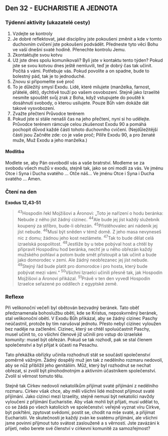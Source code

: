 ## Den 32 - EUCHARISTIE A JEDNOTA

### Týdenní aktivity (ukazatelé cesty)

1. Vzdejte se kontroly
1. Je dobré reflektovat, jaké disciplíny jste pokoušeni změnit a kde v tomto duchovním cvičení jste pokoušeni podvádět. Předneste tyto věci Bohu ve vaší dnešní svaté hodině. Přenechte kontrolu Jemu.
1. Zkontaktujte svou kotvu
1. Už jste dnes spolu komunikovali? Byli jste v kontaktu tento týden? Pokud jste se svou kotvou dnes ještě nemluvili, teď je dobrý čas tak učinit. Počítá s vámi. Potřebuje vás. Pokud povolíte a on spadne, bude to bolestný pád, tak je to jednoduché.
1. Znovu si připomeňte své proč
1. To je důležitý smysl Exodu. Lidé, které milujete (manželka, farnost, přátelé, děti), dychtivě touží po vašem osvobození. Stejně jako Izraelité nesmíte spouštět svůj zrak z Boha, když vstupujete do pouště k dosáhnutí svobody, o kterou usilujete. Pouze Bůh vám dokáže dát takové vysvobození.
1. Zvažte přečtení Průvodce terénem
1. Pokud jste si stále nenašli čas na jeho přečtení, nyní si ho udělejte. Průvodce terénem rámcuje celou zkušenost Exodu 90 a pomáhá pochopit důvod každé části tohoto duchovního cvičení. (Nejdůležitější části jsou Začněte zde: co je vaše proč; Pilíře Exodu 90, a pro ženaté muže, Muž Exodu a jeho manželka.)

#### Modlitba

Modlete se, aby Pán osvobodil vás a vaše bratrství.
Modleme se za svobodu všech mužů v exodu, stejně tak, jako se oni modlí za vás.
Ve jménu Otce i Syna i Ducha svatého … Otče náš… Ve jménu Otce i Syna i Ducha svatého … Amen.

### Čtení na den

**Exodus 12,43-51**

> <sup>43</sup>Hospodin řekl Mojžíšovi a Áronovi: „Toto je nařízení o hodu beránka: Nebude z něho jíst žádný cizinec.
> <sup>44</sup>Ale bude jej jíst každý služebník koupený za stříbro, bude-li obřezán.
> <sup>45</sup>Přistěhovalec ani nádeník jej jíst nebude.
> <sup>46</sup>Musí být sněden v témž domě. Z jeho masa nevyneseš nic z domu; žádnou jeho kost nezlámete.
> <sup>47</sup>Tak to bude dělat celá izraelská pospolitost.
> <sup>48</sup>Jestliže by u tebe pobýval host a chtěl by připravit Hospodinu hod beránka, nechť je u něho obřezán každý mužského pohlaví a potom bude smět přistoupit a tak učinit a bude jako domorodec v zemi. Ale žádný neobřezanec jej jíst nebude.
> <sup>49</sup>Stejný řád bude platit pro domorodce i pro hosta, který bude pobývat mezi vámi.“
> <sup>50</sup>Všichni Izraelci učinili přesně tak, jak Hospodin Mojžíšovi a Áronovi přikázal.
> <sup>51</sup>Právě v ten den vyvedl Hospodin Izraelce seřazené po oddílech z egyptské země.

### Reflexe

Při velikonoční večeři byl obětován bezvadný beránek. Tato oběť předznamenala bohoslužbu oběti, kde se Kristus,
neposkvrněný beránek, stal velikonoční obětí. V Exodu Bůh přikázal, aby se žádný cizinec Paschy neúčastnil, protože
by tím narušoval jednotu. Přesto nebyl cizinec vyloužen bez naděje na začlenění. Cizinec, který se chtěl spoluúčastnit
Paschy, musel učinit to, co všichni členové již učinili pro vstup do izraelské komunity: musel být obřezán. Pokud se tak
rozhodl, pak se stal členem společenství a byl přijat k účasti na Pesachu.

Tato překážka obřízky učinila rozhodnutí stát se součástí společenství poměrně vážným. Žádný dospělý muž jen tak z
nedělního rozmaru nedovolí, aby se nůž přiblížil jeho genitáliím. Můž, který byl rozhodnut se nechat obřezat, si zvolil
být plnohodnotným a aktivním účastníkem společenství. Zvolil si věrnost tomuto tělu.

Stejně tak Církev nedovolí nekatolíkům přijímat svaté přijímání z nedělního rozmaru. Církev však chce, aby měli
všichni lidé možnost přijmout svaté přijímání. Jako cizinci mezi Izraelity, stejně nemusí být nekatolíci navždy
vyloučeni z přijímání Eucharistie. Aby však mohli být přijati, musí udělat to, co se žádá po všech katolících ve
společenství: veřejně vyznat víru Církve, být pokřtěni, zpytovat svědomí, postit se, chodit na mše svaté, a přijímat
Eucharistii. Ve skutečnosti je každý zván ke svatému přijímání, ale všichni jsme povinni přijmout tuto svátost
zaslouženě a s věrností. Jste zavázáni k přijetí, nebo berete své členství v církevní komunitě za samozřejmost?
